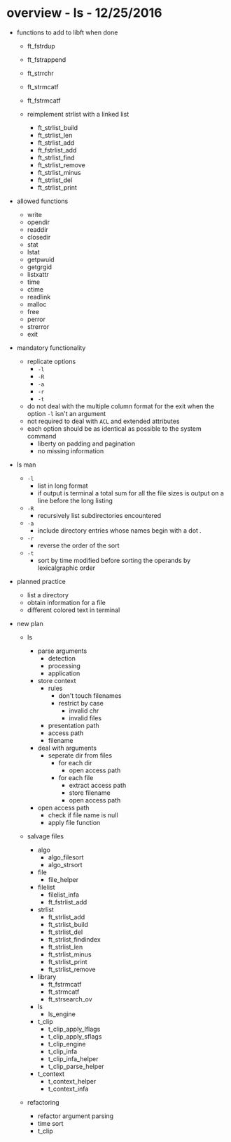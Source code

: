 # overview - ls - 12/25/2016

* functions to add to libft when done 
	* ft_fstrdup
	* ft_fstrappend
	* ft_strrchr	
	* ft_strmcatf
	* ft_fstrmcatf

	* reimplement strlist with a linked list
		* ft_strlist_build
		* ft_strlist_len	
		* ft_strlist_add
		* ft_fstrlist_add
		* ft_strlist_find
		* ft_strlist_remove
		* ft_strlist_minus
		* ft_strlist_del
		* ft_strlist_print



* allowed functions
	* write
	* opendir
	* readdir
	* closedir
	* stat
	* lstat
	* getpwuid
	* getgrgid
	* listxattr
	* time
	* ctime
	* readlink
	* malloc
	* free
	* perror
	* strerror
	* exit

* mandatory functionality
	* replicate options
		* `-l`
		* `-R`
		* `-a`
		* `-r`
		* `-t`
	* do not deal with the multiple column format for the exit when the option 	`-l` isn't an argument
	* not required to deal with `ACL` and extended attributes
	* each option should be as identical as possible to the system command
		* liberty on padding and pagination
		* no missing information	

* ls man
	* `-l`
		* list in long format
		* if output is terminal a total sum for all the file sizes is output on a line before the long listing
	* `-R`	
		* recursively list subdirectories encountered
	* `-a`
		* include directory entries whose names begin with a dot *.*
	* `-r`
		* reverse the order of the sort
	* `-t`
		* sort by time modified before sorting the operands by lexicalgraphic order

* planned practice
	* list a directory
	* obtain information for a file
	* different colored text in terminal 


* new plan
	* ls
		* parse arguments
			* detection
			* processing
			* application
		* store context
			* rules
				* don't touch filenames
				* restrict by case
					* invalid chr
					* invalid files
			* presentation path
			* access path
			* filename
		* deal with arguments
			* seperate dir from files
				* for each dir
					* open access path
				* for each file
					* extract access path
					* store filename
					* open access path
		* open access path
			* check if file name is null
			* apply file function
	
	* salvage files
		* algo
			* algo_filesort
			* algo_strsort
		* file
			* file_helper
		* filelist
			* filelist_infa
			* ft_fstrlist_add
		* strlist
			* ft_strlist_add
			* ft_strlist_build
			* ft_strlist_del
			* ft_strlist_findindex
			* ft_strlist_len
			* ft_strlist_minus
			* ft_strlist_print
			* ft_strlist_remove
		* library
			* ft_fstrmcatf
			* ft_strmcatf
			* ft_strsearch_ov
		* ls
			* ls_engine
		* t_clip
			* t_clip_apply_lflags
			* t_clip_apply_sflags
			* t_clip_engine
			* t_clip_infa
			* t_clip_infa_helper
			* t_clip_parse_helper
		* t_context
			* t_context_helper
			* t_context_infa


	* refactoring
		* refactor argument parsing
		* time sort
		* t_clip




